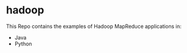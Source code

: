 hadoop
======


This Repo contains the examples of Hadoop MapReduce applications in:
- Java
- Python
